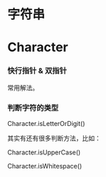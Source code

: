 # 字符串

# Character

### 快行指针 & 双指针

常用解法。



### 判断字符的类型

Character.isLetterOrDigit()

其实有还有很多判断方法，比如：

Character.isUpperCase()

Character.isWhitespace()

### 



